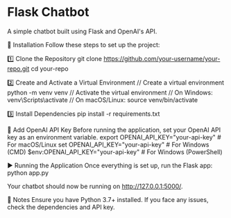 # Flask Chatbot

A simple chatbot built using Flask and OpenAI's API.

🚀 Installation
Follow these steps to set up the project:

1️⃣ Clone the Repository
git clone https://github.com/your-username/your-repo.git
cd your-repo

2️⃣ Create and Activate a Virtual Environment
// Create a virtual environment
python -m venv venv
// Activate the virtual environment
// On Windows:
venv\Scripts\activate
// On macOS/Linux:
source venv/bin/activate

3️⃣ Install Dependencies
pip install -r requirements.txt

🔑 Add OpenAI API Key
Before running the application, set your OpenAI API key as an environment variable.
export OPENAI_API_KEY="your-api-key"  # For macOS/Linux
set OPENAI_API_KEY="your-api-key"     # For Windows (CMD)
$env:OPENAI_API_KEY="your-api-key"    # For Windows (PowerShell)

▶️ Running the Application
Once everything is set up, run the Flask app:
python app.py

Your chatbot should now be running on http://127.0.0.1:5000/.

📌 Notes
Ensure you have Python 3.7+ installed.
If you face any issues, check the dependencies and API key.

